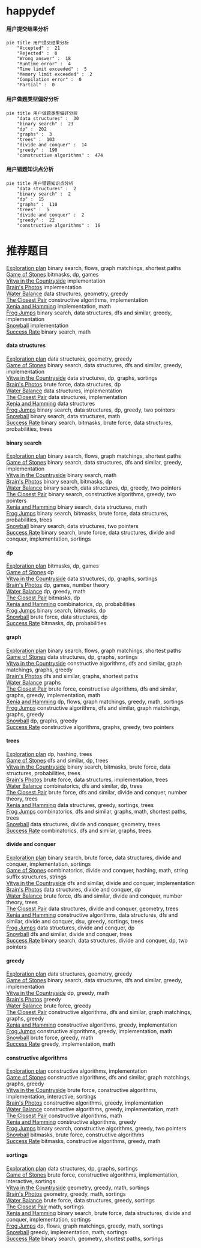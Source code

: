 # happydef
<!-- tabs:start -->
#### **用户提交结果分析**

```mermaid
pie title 用户提交结果分析
    "Accepted" :  21
    "Rejected" :  0
    "Wrong answer" :  18
    "Runtime error" :  4
    "Time limit exceeded" :  5
    "Memory limit exceeded" :  2
    "Compilation error" :  0
    "Partial" :  0
```
#### **用户做题类型偏好分析**

```mermaid
pie title 用户做题类型偏好分析
    "data structures" :  30
    "binary search" :  23
    "dp" :  202
    "graphs" :  3
    "trees" :  103
    "divide and conquer" :  14
    "greedy" :  190
    "constructive algorithms" :  474
```
#### **用户错题知识点分析**

```mermaid
pie title 用户错题知识点分析
    "data structures" :  2
    "binary search" :  2
    "dp" :  15
    "graphs" :  110
    "trees" :  5
    "divide and conquer" :  2
    "greedy" :  22
    "constructive algorithms" :  16
```
<!-- tabs:end -->
# 推荐题目
[Exploration plan](http://codeforces.com/problemset/problem/852/D)		binary search,
                        flows,
                        graph matchings,
                        shortest paths		  
[Game of Stones](http://codeforces.com/problemset/problem/768/E)		bitmasks,
                        dp,
                        games		  
[Vitya in the Countryside](http://codeforces.com/problemset/problem/719/A)		implementation		  
[Brain's Photos](http://codeforces.com/problemset/problem/707/A)		implementation		  
[Water Balance](https://codeforces.com/contest/1300/problem/E)		data structures,
                        geometry,
                        greedy		  
[The Closest Pair](https://codeforces.com/contest/312/problem/C)		constructive algorithms,
                        implementation		  
[Xenia and Hamming](http://codeforces.com/problemset/problem/356/B)		implementation,
                        math		  
[Frog Jumps](http://codeforces.com/problemset/problem/1324/C)		binary search,
                        data structures,
                        dfs and similar,
                        greedy,
                        implementation		  
[Snowball](http://codeforces.com/problemset/problem/1099/A)		implementation		  
[Success Rate](https://codeforces.com/contest/807/problem/C)		binary search,
                        math		  
<!-- tabs:start -->
#### **data structures**
[Exploration plan](https://codeforces.com/contest/1300/problem/E)		data structures,
                        geometry,
                        greedy		  
[Game of Stones](http://codeforces.com/problemset/problem/1324/C)		binary search,
                        data structures,
                        dfs and similar,
                        greedy,
                        implementation		  
[Vitya in the Countryside](http://codeforces.com/problemset/problem/269/D)		data structures,
                        dp,
                        graphs,
                        sortings		  
[Brain's Photos](http://codeforces.com/problemset/problem/263/E)		brute force,
                        data structures,
                        dp		  
[Water Balance](http://codeforces.com/problemset/problem/1208/E)		data structures,
                        implementation		  
[The Closest Pair](https://codeforces.com/contest/462/problem/E)		data structures,
                        implementation		  
[Xenia and Hamming](http://codeforces.com/problemset/problem/1039/E)		data structures		  
[Frog Jumps](http://codeforces.com/problemset/problem/1492/C)		binary search,
                        data structures,
                        dp,
                        greedy,
                        two pointers		  
[Snowball](http://codeforces.com/problemset/problem/1490/G)		binary search,
                        data structures,
                        math		  
[Success Rate](http://codeforces.com/problemset/problem/1479/D)		binary search,
                        bitmasks,
                        brute force,
                        data structures,
                        probabilities,
                        trees		  
#### **binary search**
[Exploration plan](http://codeforces.com/problemset/problem/852/D)		binary search,
                        flows,
                        graph matchings,
                        shortest paths		  
[Game of Stones](http://codeforces.com/problemset/problem/1324/C)		binary search,
                        data structures,
                        dfs and similar,
                        greedy,
                        implementation		  
[Vitya in the Countryside](https://codeforces.com/contest/807/problem/C)		binary search,
                        math		  
[Brain's Photos](http://codeforces.com/problemset/problem/1288/D)		binary search,
                        bitmasks,
                        dp		  
[Water Balance](http://codeforces.com/problemset/problem/1492/C)		binary search,
                        data structures,
                        dp,
                        greedy,
                        two pointers		  
[The Closest Pair](http://codeforces.com/problemset/problem/1463/D)		binary search,
                        constructive algorithms,
                        greedy,
                        two pointers		  
[Xenia and Hamming](http://codeforces.com/problemset/problem/1490/G)		binary search,
                        data structures,
                        math		  
[Frog Jumps](http://codeforces.com/problemset/problem/1479/D)		binary search,
                        bitmasks,
                        brute force,
                        data structures,
                        probabilities,
                        trees		  
[Snowball](http://codeforces.com/problemset/problem/1436/E)		binary search,
                        data structures,
                        two pointers		  
[Success Rate](http://codeforces.com/problemset/problem/1461/D)		binary search,
                        brute force,
                        data structures,
                        divide and conquer,
                        implementation,
                        sortings		  
#### **dp**
[Exploration plan](http://codeforces.com/problemset/problem/768/E)		bitmasks,
                        dp,
                        games		  
[Game of Stones](http://codeforces.com/problemset/problem/1012/C)		dp		  
[Vitya in the Countryside](http://codeforces.com/problemset/problem/269/D)		data structures,
                        dp,
                        graphs,
                        sortings		  
[Brain's Photos](http://codeforces.com/problemset/problem/78/C)		dp,
                        games,
                        number theory		  
[Water Balance](http://codeforces.com/problemset/problem/534/B)		dp,
                        greedy,
                        math		  
[The Closest Pair](http://codeforces.com/problemset/problem/855/E)		bitmasks,
                        dp		  
[Xenia and Hamming](http://codeforces.com/problemset/problem/1264/D1)		combinatorics,
                        dp,
                        probabilities		  
[Frog Jumps](http://codeforces.com/problemset/problem/1288/D)		binary search,
                        bitmasks,
                        dp		  
[Snowball](http://codeforces.com/problemset/problem/263/E)		brute force,
                        data structures,
                        dp		  
[Success Rate](http://codeforces.com/problemset/problem/482/C)		bitmasks,
                        dp,
                        probabilities		  
#### **graph**
[Exploration plan](http://codeforces.com/problemset/problem/852/D)		binary search,
                        flows,
                        graph matchings,
                        shortest paths		  
[Game of Stones](http://codeforces.com/problemset/problem/269/D)		data structures,
                        dp,
                        graphs,
                        sortings		  
[Vitya in the Countryside](http://codeforces.com/problemset/problem/1470/D)		constructive algorithms,
                        dfs and similar,
                        graph matchings,
                        graphs,
                        greedy		  
[Brain's Photos](http://codeforces.com/problemset/problem/1067/B)		dfs and similar,
                        graphs,
                        shortest paths		  
[Water Balance](http://codeforces.com/problemset/problem/1284/G)		graphs		  
[The Closest Pair](http://codeforces.com/problemset/problem/1487/C)		brute force,
                        constructive algorithms,
                        dfs and similar,
                        graphs,
                        greedy,
                        implementation,
                        math		  
[Xenia and Hamming](http://codeforces.com/problemset/problem/1437/C)		dp,
                        flows,
                        graph matchings,
                        greedy,
                        math,
                        sortings		  
[Frog Jumps](http://codeforces.com/problemset/problem/1470/D)		constructive algorithms,
                        dfs and similar,
                        graph matchings,
                        graphs,
                        greedy		  
[Snowball](http://codeforces.com/problemset/problem/1476/C)		dp,
                        graphs,
                        greedy		  
[Success Rate](http://codeforces.com/problemset/problem/1304/D)		constructive algorithms,
                        graphs,
                        greedy,
                        two pointers		  
#### **trees**
[Exploration plan](http://codeforces.com/problemset/problem/718/D)		dp,
                        hashing,
                        trees		  
[Game of Stones](http://codeforces.com/problemset/problem/161/D)		dfs and similar,
                        dp,
                        trees		  
[Vitya in the Countryside](http://codeforces.com/problemset/problem/1479/D)		binary search,
                        bitmasks,
                        brute force,
                        data structures,
                        probabilities,
                        trees		  
[Brain's Photos](http://codeforces.com/problemset/problem/1511/C)		brute force,
                        data structures,
                        implementation,
                        trees		  
[Water Balance](http://codeforces.com/problemset/problem/1499/F)		combinatorics,
                        dfs and similar,
                        dp,
                        trees		  
[The Closest Pair](http://codeforces.com/problemset/problem/1491/E)		brute force,
                        dfs and similar,
                        divide and conquer,
                        number theory,
                        trees		  
[Xenia and Hamming](http://codeforces.com/problemset/problem/1466/D)		data structures,
                        greedy,
                        sortings,
                        trees		  
[Frog Jumps](http://codeforces.com/problemset/problem/1495/D)		combinatorics,
                        dfs and similar,
                        graphs,
                        math,
                        shortest paths,
                        trees		  
[Snowball](http://codeforces.com/problemset/problem/1303/G)		data structures,
                        divide and conquer,
                        geometry,
                        trees		  
[Success Rate](http://codeforces.com/problemset/problem/1454/E)		combinatorics,
                        dfs and similar,
                        graphs,
                        trees		  
#### **divide and conquer**
[Exploration plan](http://codeforces.com/problemset/problem/1461/D)		binary search,
                        brute force,
                        data structures,
                        divide and conquer,
                        implementation,
                        sortings		  
[Game of Stones](http://codeforces.com/problemset/problem/1466/G)		combinatorics,
                        divide and conquer,
                        hashing,
                        math,
                        string suffix structures,
                        strings		  
[Vitya in the Countryside](http://codeforces.com/problemset/problem/1490/D)		dfs and similar,
                        divide and conquer,
                        implementation		  
[Brain's Photos](https://codeforces.com/contest/1483/problem/C)		data structures,
                        divide and conquer,
                        dp		  
[Water Balance](http://codeforces.com/problemset/problem/1491/E)		brute force,
                        dfs and similar,
                        divide and conquer,
                        number theory,
                        trees		  
[The Closest Pair](http://codeforces.com/problemset/problem/1303/G)		data structures,
                        divide and conquer,
                        geometry,
                        trees		  
[Xenia and Hamming](http://codeforces.com/problemset/problem/1494/D)		constructive algorithms,
                        data structures,
                        dfs and similar,
                        divide and conquer,
                        dsu,
                        greedy,
                        sortings,
                        trees		  
[Frog Jumps](http://codeforces.com/problemset/problem/1482/E)		data structures,
                        divide and conquer,
                        dp		  
[Snowball](http://codeforces.com/problemset/problem/566/C)		dfs and similar,
                        divide and conquer,
                        trees		  
[Success Rate](http://codeforces.com/problemset/problem/1428/F)		binary search,
                        data structures,
                        divide and conquer,
                        dp,
                        two pointers		  
#### **greedy**
[Exploration plan](https://codeforces.com/contest/1300/problem/E)		data structures,
                        geometry,
                        greedy		  
[Game of Stones](http://codeforces.com/problemset/problem/1324/C)		binary search,
                        data structures,
                        dfs and similar,
                        greedy,
                        implementation		  
[Vitya in the Countryside](http://codeforces.com/problemset/problem/534/B)		dp,
                        greedy,
                        math		  
[Brain's Photos](http://codeforces.com/problemset/problem/216/C)		greedy		  
[Water Balance](http://codeforces.com/problemset/problem/578/B)		brute force,
                        greedy		  
[The Closest Pair](http://codeforces.com/problemset/problem/1470/D)		constructive algorithms,
                        dfs and similar,
                        graph matchings,
                        graphs,
                        greedy		  
[Xenia and Hamming](http://codeforces.com/problemset/problem/1254/A)		constructive algorithms,
                        greedy,
                        implementation		  
[Frog Jumps](http://codeforces.com/problemset/problem/500/C)		constructive algorithms,
                        greedy,
                        implementation,
                        math		  
[Snowball](https://codeforces.com/contest/1300/problem/C)		brute force,
                        greedy,
                        math		  
[Success Rate](http://codeforces.com/problemset/problem/1371/C)		greedy,
                        implementation,
                        math		  
#### **constructive algorithms**
[Exploration plan](https://codeforces.com/contest/312/problem/C)		constructive algorithms,
                        implementation		  
[Game of Stones](http://codeforces.com/problemset/problem/1470/D)		constructive algorithms,
                        dfs and similar,
                        graph matchings,
                        graphs,
                        greedy		  
[Vitya in the Countryside](http://codeforces.com/problemset/problem/1267/I)		brute force,
                        constructive algorithms,
                        implementation,
                        interactive,
                        sortings		  
[Brain's Photos](http://codeforces.com/problemset/problem/1254/A)		constructive algorithms,
                        greedy,
                        implementation		  
[Water Balance](http://codeforces.com/problemset/problem/500/C)		constructive algorithms,
                        greedy,
                        implementation,
                        math		  
[The Closest Pair](http://codeforces.com/problemset/problem/1436/B)		constructive algorithms,
                        math		  
[Xenia and Hamming](http://codeforces.com/problemset/problem/1493/A)		constructive algorithms,
                        greedy		  
[Frog Jumps](http://codeforces.com/problemset/problem/1463/D)		binary search,
                        constructive algorithms,
                        greedy,
                        two pointers		  
[Snowball](https://codeforces.com/contest/1456/problem/B)		bitmasks,
                        brute force,
                        constructive algorithms		  
[Success Rate](http://codeforces.com/problemset/problem/1492/D)		bitmasks,
                        constructive algorithms,
                        greedy,
                        math		  
#### **sortings**
[Exploration plan](http://codeforces.com/problemset/problem/269/D)		data structures,
                        dp,
                        graphs,
                        sortings		  
[Game of Stones](http://codeforces.com/problemset/problem/1267/I)		brute force,
                        constructive algorithms,
                        implementation,
                        interactive,
                        sortings		  
[Vitya in the Countryside](https://codeforces.com/contest/1496/problem/C)		geometry,
                        greedy,
                        math,
                        sortings		  
[Brain's Photos](http://codeforces.com/problemset/problem/1495/A)		geometry,
                        greedy,
                        math,
                        sortings		  
[Water Balance](http://codeforces.com/problemset/problem/1497/A)		brute force,
                        data structures,
                        greedy,
                        sortings		  
[The Closest Pair](http://codeforces.com/problemset/problem/1427/A)		math,
                        sortings		  
[Xenia and Hamming](http://codeforces.com/problemset/problem/1461/D)		binary search,
                        brute force,
                        data structures,
                        divide and conquer,
                        implementation,
                        sortings		  
[Frog Jumps](http://codeforces.com/problemset/problem/1437/C)		dp,
                        flows,
                        graph matchings,
                        greedy,
                        math,
                        sortings		  
[Snowball](http://codeforces.com/problemset/problem/1473/A)		greedy,
                        implementation,
                        math,
                        sortings		  
[Success Rate](http://codeforces.com/problemset/problem/1486/B)		binary search,
                        geometry,
                        shortest paths,
                        sortings		  
<!-- tabs:end -->
